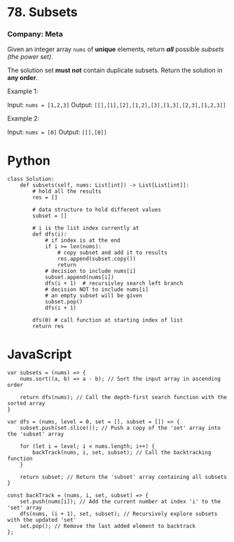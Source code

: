# 78. Subsets
### Company: Meta

Given an integer array `nums` of **unique** elements, return ***all*** possible 
*subsets (the power set)*.

The solution set **must not** contain duplicate subsets. Return the solution in **any order**.

 

Example 1:

Input: `nums = [1,2,3]`
Output: `[[],[1],[2],[1,2],[3],[1,3],[2,3],[1,2,3]]`

Example 2:

Input: `nums = [0]`
Output: `[[],[0]]`

# Python
```
class Solution:
    def subsets(self, nums: List[int]) -> List[List[int]]:
        # hold all the results
        res = []

        # data structure to hold different values
        subset = []

        # i is the list index currently at
        def dfs(i):
            # if index is at the end
            if i >= len(nums):
                # copy subset and add it to results
                res.append(subset.copy())
                return
            # decision to include nums[i]
            subset.append(nums[i])
            dfs(i + 1)  # recursivley search left branch
            # decision NOT to include nums[i]
            # an empty subset will be given
            subset.pop()
            dfs(i + 1)

        dfs(0) # call function at starting index of list
        return res
```

# JavaScript
```
var subsets = (nums) => {
    nums.sort((a, b) => a - b); // Sort the input array in ascending order

    return dfs(nums); // Call the depth-first search function with the sorted array
}

var dfs = (nums, level = 0, set = [], subset = []) => {
    subset.push(set.slice()); // Push a copy of the 'set' array into the 'subset' array

    for (let i = level; i < nums.length; i++) {
        backTrack(nums, i, set, subset); // Call the backtracking function
    }

    return subset; // Return the 'subset' array containing all subsets
}

const backTrack = (nums, i, set, subset) => {
    set.push(nums[i]); // Add the current number at index 'i' to the 'set' array
    dfs(nums, (i + 1), set, subset); // Recursively explore subsets with the updated 'set'
    set.pop(); // Remove the last added element to backtrack
};

```